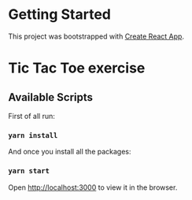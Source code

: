 
# Getting Started 

This project was bootstrapped with [Create React App](https://github.com/facebook/create-react-app).

# Tic Tac Toe exercise
## Available Scripts

First of all run:

### `yarn install`

And once you install all the packages:

### `yarn start`

Open [http://localhost:3000](http://localhost:3000) to view it in the browser.

